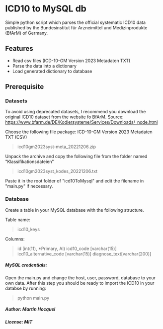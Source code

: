 # ICD10 to MySQL db 

Simple python script which parses the official systematic ICD10 data published by the Bundesinstitut für Arzneimittel und Medizinprodukte (BfArM) of Germany.

## Features

- Read  csv files (ICD-10-GM Version 2023 Metadaten TXT)
- Parse the data into a dictionary
- Load generated dictionary to database

## Prerequisite
### Datasets

To avoid using deprecated datasets, I recommend you download the original ICD10 dataset from the website fo BfArM. 
Source: https://www.bfarm.de/DE/Kodiersysteme/Services/Downloads/_node.html

Choose the following file package: ICD-10-GM Version 2023 Metadaten TXT (CSV)
> icd10gm2023syst-meta_20221206.zip

Unpack the archive and copy the following file from the folder named "Klassifikationsdateien"
> icd10gm2023syst_kodes_20221206.txt

Paste it in the root folder of "icd10ToMysql" and edit the filename in  "main.py" if necessary.

### Database

Create a table in your MySQL database with the following structure.

Table name: 
> icd10_keys

Columns:
> id [int(11), *Primary, AI)
> icd10_code [varchar(15)]
> icd10_alternative_code [varchar(15)]
> diagnose_text[varchar(200)]


##### MySQL credentials:
Open the main.py and change the host, user, password, database to your own data. After this step you should be ready to import the ICD10 in your databse by running:
> python main.py

##### Author: Martin Hocquel
##### License: MIT
